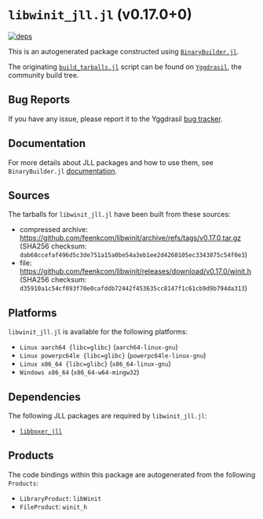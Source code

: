 # `libwinit_jll.jl` (v0.17.0+0)

[![deps](https://juliahub.com/docs/libwinit_jll/deps.svg)](https://juliahub.com/ui/Packages/libwinit_jll/iRqq9?page=2)

This is an autogenerated package constructed using [`BinaryBuilder.jl`](https://github.com/JuliaPackaging/BinaryBuilder.jl).

The originating [`build_tarballs.jl`](https://github.com/JuliaPackaging/Yggdrasil/blob/81b8c858d3135098b0dd63ae602415d193aceb06/L/libwinit/build_tarballs.jl) script can be found on [`Yggdrasil`](https://github.com/JuliaPackaging/Yggdrasil/), the community build tree.

## Bug Reports

If you have any issue, please report it to the Yggdrasil [bug tracker](https://github.com/JuliaPackaging/Yggdrasil/issues).

## Documentation

For more details about JLL packages and how to use them, see `BinaryBuilder.jl` [documentation](https://docs.binarybuilder.org/stable/jll/).

## Sources

The tarballs for `libwinit_jll.jl` have been built from these sources:

* compressed archive: https://github.com/feenkcom/libwinit/archive/refs/tags/v0.17.0.tar.gz (SHA256 checksum: `dab68ccefaf496d5c3de751a15a0be54a3eb1ee2d4260105ec3343875c54f0e3`)
* file: https://github.com/feenkcom/libwinit/releases/download/v0.17.0/winit.h (SHA256 checksum: `d35910a1c54cf093f70e0cafddb72442f453635cc8147f1c61cb9d9b794da313`)

## Platforms

`libwinit_jll.jl` is available for the following platforms:

* `Linux aarch64 {libc=glibc}` (`aarch64-linux-gnu`)
* `Linux powerpc64le {libc=glibc}` (`powerpc64le-linux-gnu`)
* `Linux x86_64 {libc=glibc}` (`x86_64-linux-gnu`)
* `Windows x86_64` (`x86_64-w64-mingw32`)

## Dependencies

The following JLL packages are required by `libwinit_jll.jl`:

* [`libboxer_jll`](https://github.com/JuliaBinaryWrappers/libboxer_jll.jl)

## Products

The code bindings within this package are autogenerated from the following `Products`:

* `LibraryProduct`: `libWinit`
* `FileProduct`: `winit_h`
